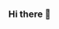 ### Hi there 👋

<!--
**McGlash/McGlash** is a ✨ _special_ ✨ repository because its `README.md` (this file) appears on your GitHub profile.

![Megan McGlashan's github stats](https://github-readme-stats.vercel.app/api?username=McGlash&show_icons=true&theme=radical)

[![Top Langs](https://github-readme-stats.vercel.app/api/top-langs/?username=McGlash&layout=compact)]
